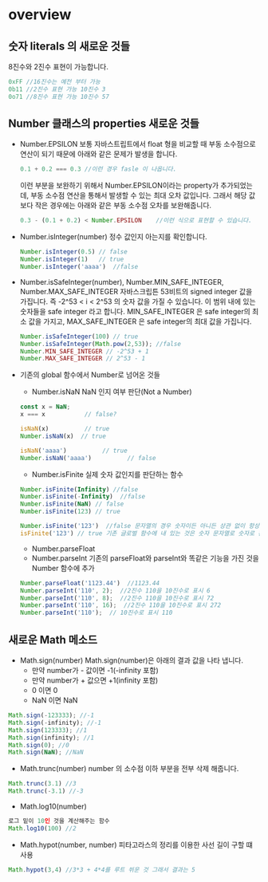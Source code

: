 # overview

## 숫자 literals 의 새로운 것들

8진수와 2진수 표현이 가능합니다.
```javascript
0xFF //16진수는 예전 부터 가능
0b11 //2진수 표현 가능 10진수 3
0o71 //8진수 표현 가능 10진수 57
```

## Number 클래스의 properties 새로운 것들

* Number.EPSILON
  보통 자바스트립트에서 float 형을 비교할 때 부동 소수점으로 연산이 되기 때문에 아래와 같은 문제가 발생을 합니다.
  ```javascript
  0.1 + 0.2 === 0.3 //이런 경우 fasle 이 나옵니다.
  ```
  이런 부분을 보완하기 위해서 Number.EPSILON이라는 property가 추가되었는데, 부동 소수점 연산을 통해서 발생할 수 있는 최대 오차 값입니다. 그래서 해당 값보다 작은 경우에는 아래와 같은 부동 소수점 오차를 보완해줍니다.  
  ```javascript
  0.3 - (0.1 + 0.2) < Number.EPSILON    //이런 식으로 표현할 수 있습니다.
  ```
* Number.isInteger(number)
  정수 값인지 아는지를 확인합니다.
  ```javascript
  Number.isInteger(0.5) // false
  Number.isInteger(1)   // true
  Number.isInteger('aaaa')  //false
  ```
* Number.isSafeInteger(number), Number.MIN_SAFE_INTEGER, Number.MAX_SAFE_INTEGER
  자바스크립튼 53비트의 signed integer 값을 가집니다. 즉 -2^53 < i < 2^53 의 숫자 값을 가질 수 있습니다. 이 범위 내에 있는 숫자들을 safe integer 라고 합니다. MIN_SAFE_INTEGER 은 safe integer의 최소 값을 가지고, MAX_SAFE_INTEGER 은 safe integer의 최대 값을 가집니다.
  ```javascript
  Number.isSafeInteger(100) // true
  Number.isSafeInteger(Math.pow(2,53)); //false
  Number.MIN_SAFE_INTEGER // -2^53 + 1
  Number.MAX_SAFE_INTEGER // 2^53 - 1
  ```
* 기존의 global 함수에서 Number로 넘어온 것들

  * Number.isNaN
  NaN 인지 여부 판단(Not a Number)
  ```javascript
  const x = NaN; 
  x === x           // false?

  isNaN(x)          // true
  Number.isNaN(x)  // true

  isNaN('aaaa')          // true
  Number.isNaN('aaaa')          // false
  ```
  * Number.isFinite
  실제 숫자 값인지를 판단하는 함수
  ```javascript
  Number.isFinite(Infinity) //false
  Number.isFinite(-Infinity)  //false
  Number.isFinite(NaN) // false
  Number.isFinite(123) // true

  Number.isFinite('123')  //false 문자열의 경우 숫자이든 아니든 상관 없이 항상 false
  isFinite('123') // true 기존 글로벌 함수에 내 있는 것은 숫자 문자열로 숫자로 판단함
  ```
  * Number.parseFloat
  * Number.parseInt
  기존의 parseFloat와 parseInt와 똑같은 기능을 가진 것을 Number 함수에 추가
  ```javascript
  Number.parseFloat('1123.44')  //1123.44
  Number.parseInt('110', 2);  //2진수 110을 10진수로 표시 6
  Number.parseInt('110', 8);  //2진수 110을 10진수로 표시 72
  Number.parseInt('110', 16);  //2진수 110을 10진수로 표시 272
  Number.parseInt('110');  // 10진수로 표시 110
  ```
## 새로운 Math 메소드
  * Math.sign(number)
  Math.sign(number)은 아래의 결과 값을 나타 냅니다.
    * 만약 number가 - 값이면 -1(-infinity 포함)
    * 만약 number가 + 값으면 +1(infinity 포함)
    * 0 이면 0
    * NaN 이면 NaN
  ```javascript
  Math.sign(-123333); //-1
  Math.sign(-infinity); //-1
  Math.sign(123333); //1
  Math.sign(infinity); //1
  Math.sign(0); //0
  Math.sign(NaN); //NaN
  ```
  * Math.trunc(number)
  number 의 소수점 이하 부분을 전부 삭제 해줍니다. 
  ```javascript
  Math.trunc(3.1) //3
  Math.trunc(-3.1) //-3
  ```
  * Math.log10(number)
  ```javascript
  로그 밑이 10인 것을 계산해주는 함수
  Math.log10(100) //2
  ```  
  * Math.hypot(number, number)
  피타고라스의 정리를 이용한 사선 길이 구할 떄 사용
  ```javascript
  Math.hypot(3,4) //3*3 + 4*4를 루트 쒸운 것 그래서 결과는 5
  ```

